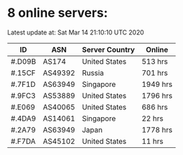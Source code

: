 # 8 online servers:

Latest update at: Sat Mar 14 21:10:10 UTC 2020

| ID | ASN | Server Country | Online |
| -- | --- | -------------- | ------ |
| #.D09B | AS174 | United States | 513 hrs |
| #.15CF | AS49392 | Russia | 701 hrs |
| #.7F1D | AS63949 | Singapore | 1949 hrs |
| #.9FC3 | AS53889 | United States | 1796 hrs |
| #.E069 | AS40065 | United States | 686 hrs |
| #.4DA9 | AS14061 | Singapore | 22 hrs |
| #.2A79 | AS63949 | Japan | 1778 hrs |
| #.F7DA | AS45102 | United States | 11 hrs |

